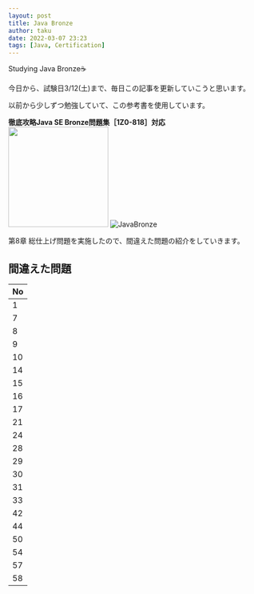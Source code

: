 ```yaml
---
layout: post
title: Java Bronze
author: taku
date: 2022-03-07 23:23
tags: [Java, Certification]
---
```


Studying Java Bronze☕

今日から、試験日3/12(土)まで、毎日この記事を更新していこうと思います。

以前から少しずつ勉強していて、この参考書を使用しています。


**徹底攻略Java SE Bronze問題集［1Z0-818］対応**
<img src="https://img.ips.co.jp/ij/19/1119101075/1119101075-520x.jpg.jpg" width="200px">
![JavaBronze](https://img.ips.co.jp/ij/19/1119101075/1119101075-520x.jpg)

第8章 総仕上げ問題を実施したので、間違えた問題の紹介をしていきます。

## 間違えた問題

|  No  |
| ---- |
|  1  |
|  7  |
|  8  |
|  9  |
|  10  |
|  14  |
|  15  |
|  16  |
|  17  |
|  21  |
|  24  |
|  28  |
|  29  |
|  30  |
|  31  |
|  33  |
|  42  |
|  44  |
|  50  |
|  54  |
|  57  |
|  58  |